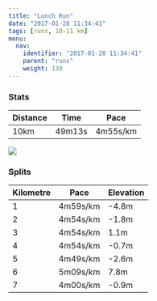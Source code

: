 ```yaml
---
title: "Lunch Run"
date: "2017-01-28 11:34:41"
tags: [runs, 10-11 km]
menu:
  nav:
    identifier: "2017-01-28 11:34:41"
    parent: "runs"
    weight: 130
---
```


### Stats

| Distance | Time | Pace |
|----------|------|------|
|10km|49m13s|4m55s/km|

<img src='https://maps.googleapis.com/maps/api/staticmap?maptype=roadmap&path=enc:oyjeIxfvLoJyB{@|Iu@vf@rBjAiA~BbC`N_@bEpAZ`LnU|@vL|BvG~KvGpKlTzEnQtGlm@Odf@yA`\dAv\zGtYxN`SqO_TiHy]{@_ZlCwZaAkp@l@fB{Gag@oGoUsJkO}Di@eEyEsF{XgE{G_IuW_@wHlAcAcBu@t@aCc@qLtA}_@dHgA&key=AIzaSyAfqMeaZ1CCJFGP5cWud__oZnT_Pybg-1M&size=800x800&markers=color:yellow|label:S|53.4724,-2.24893&markers=color:green|label:F|53.472820000000006,-2.2480700000000002'>

### Splits

| Kilometre | Pace | Elevation |
|------|------|-----------|
|1|4m59s/km|-4.8m|
|2|4m54s/km|-1.8m|
|3|4m54s/km|1.1m|
|4|4m54s/km|-0.7m|
|5|4m49s/km|-2.6m|
|6|5m09s/km|7.8m|
|7|4m00s/km|-0.9m|
